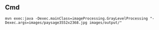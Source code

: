 #

## Cmd

`mvn exec:java -Dexec.mainClass=imageProcessing.GrayLevelProcessing "-Dexec.args=images/paysage3552x2368.jpg images/output/"`